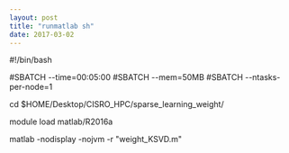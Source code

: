 ```yaml
---
layout: post
title: "runmatlab sh"
date: 2017-03-02
---
```


#!/bin/bash

#SBATCH --time=00:05:00
#SBATCH --mem=50MB
#SBATCH --ntasks-per-node=1

cd $HOME/Desktop/CISRO_HPC/sparse_learning_weight/

module load matlab/R2016a

matlab -nodisplay -nojvm -r "weight_KSVD.m"

